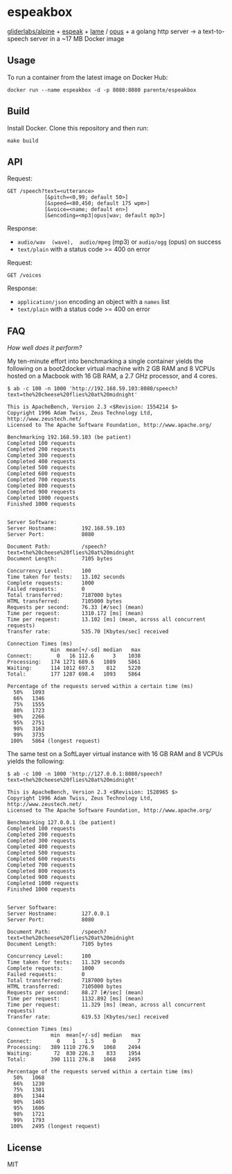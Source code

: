 # espeakbox

[gliderlabs/alpine](https://github.com/gliderlabs/docker-alpine) + [espeak](http://espeak.sourceforge.net/) + [lame](http://lame.sourceforge.net/) / [opus](http://www.opus-codec.org/) + a golang http server &rarr; a text-to-speech server in a ~17 MB Docker image

## Usage

To run a container from the latest image on Docker Hub:

```
docker run --name espeakbox -d -p 8080:8080 parente/espeakbox
```

## Build

Install Docker. Clone this repository and then run:

```
make build
```

## API

Request:

```
GET /speech?text=<utterance>
            [&pitch=<0,99; default 50>]
            [&speed=<80,450; default 175 wpm>]
            [&voice=<name; default en>]
            [&encoding=<mp3|opus|wav; default mp3>]
```

Response:

* `audio/wav  (wave),  audio/mpeg` (mp3) or `audio/ogg` (opus) on success
* `text/plain` with a status code >= 400 on error

Request:

```
GET /voices
```

Response:

* `application/json` encoding an object with a `names` list
* `text/plain` with a status code >= 400 on error

## FAQ

*How well does it perform?*

My ten-minute effort into benchmarking a single container yields the following on a boot2docker virtual machine with 2 GB RAM and 8 VCPUs hosted on a Macbook with 16 GB RAM, a 2.7 GHz processor, and 4 cores.

```
$ ab -c 100 -n 1000 'http://192.168.59.103:8080/speech?text=the%20cheese%20flies%20at%20midnight'

This is ApacheBench, Version 2.3 <$Revision: 1554214 $>
Copyright 1996 Adam Twiss, Zeus Technology Ltd, http://www.zeustech.net/
Licensed to The Apache Software Foundation, http://www.apache.org/

Benchmarking 192.168.59.103 (be patient)
Completed 100 requests
Completed 200 requests
Completed 300 requests
Completed 400 requests
Completed 500 requests
Completed 600 requests
Completed 700 requests
Completed 800 requests
Completed 900 requests
Completed 1000 requests
Finished 1000 requests


Server Software:
Server Hostname:        192.168.59.103
Server Port:            8080

Document Path:          /speech?text=the%20cheese%20flies%20at%20midnight
Document Length:        7105 bytes

Concurrency Level:      100
Time taken for tests:   13.102 seconds
Complete requests:      1000
Failed requests:        0
Total transferred:      7187000 bytes
HTML transferred:       7105000 bytes
Requests per second:    76.33 [#/sec] (mean)
Time per request:       1310.172 [ms] (mean)
Time per request:       13.102 [ms] (mean, across all concurrent requests)
Transfer rate:          535.70 [Kbytes/sec] received

Connection Times (ms)
              min  mean[+/-sd] median   max
Connect:        0   16 112.6      3    1038
Processing:   174 1271 689.6   1089    5861
Waiting:      114 1012 697.3    812    5220
Total:        177 1287 698.4   1093    5864

Percentage of the requests served within a certain time (ms)
  50%   1093
  66%   1346
  75%   1555
  80%   1723
  90%   2266
  95%   2751
  98%   3163
  99%   3735
 100%   5864 (longest request)
```

The same test on a SoftLayer virtual instance with 16 GB RAM and 8 VCPUs yields the following:

```
$ ab -c 100 -n 1000 'http://127.0.0.1:8080/speech?text=the%20cheese%20flies%20at%20midnight'

This is ApacheBench, Version 2.3 <$Revision: 1528965 $>
Copyright 1996 Adam Twiss, Zeus Technology Ltd, http://www.zeustech.net/
Licensed to The Apache Software Foundation, http://www.apache.org/

Benchmarking 127.0.0.1 (be patient)
Completed 100 requests
Completed 200 requests
Completed 300 requests
Completed 400 requests
Completed 500 requests
Completed 600 requests
Completed 700 requests
Completed 800 requests
Completed 900 requests
Completed 1000 requests
Finished 1000 requests


Server Software:
Server Hostname:        127.0.0.1
Server Port:            8080

Document Path:          /speech?text=the%20cheese%20flies%20at%20midnight
Document Length:        7105 bytes

Concurrency Level:      100
Time taken for tests:   11.329 seconds
Complete requests:      1000
Failed requests:        0
Total transferred:      7187000 bytes
HTML transferred:       7105000 bytes
Requests per second:    88.27 [#/sec] (mean)
Time per request:       1132.892 [ms] (mean)
Time per request:       11.329 [ms] (mean, across all concurrent requests)
Transfer rate:          619.53 [Kbytes/sec] received

Connection Times (ms)
              min  mean[+/-sd] median   max
Connect:        0    1   1.5      0       7
Processing:   389 1110 276.9   1068    2494
Waiting:       72  830 226.3    833    1954
Total:        390 1111 276.8   1068    2495

Percentage of the requests served within a certain time (ms)
  50%   1068
  66%   1230
  75%   1301
  80%   1344
  90%   1465
  95%   1606
  98%   1721
  99%   1793
 100%   2495 (longest request)
```

## License

MIT
